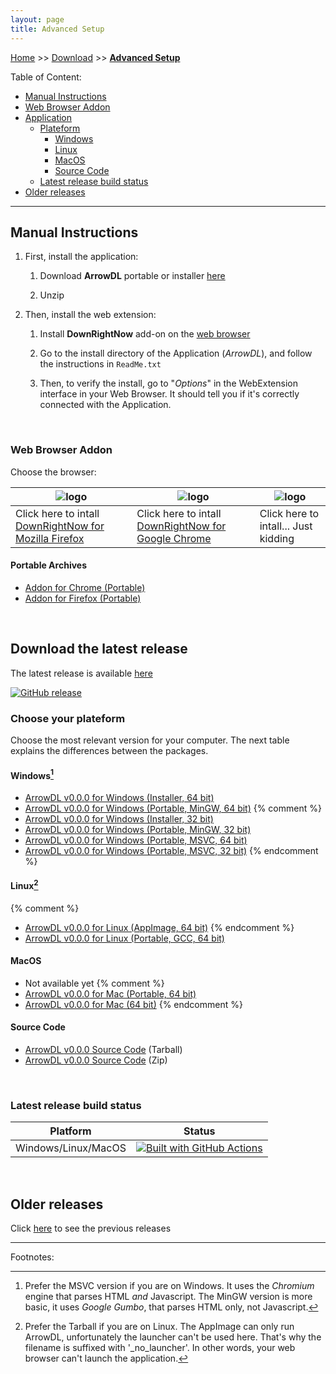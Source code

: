 ```yaml
---
layout: page
title: Advanced Setup
---
```


[Home](../index.html) >> [Download](../category/download.html) >> **[Advanced Setup](../category/download-advanced.html)**

Table of Content:

- [Manual Instructions](#install-instructions)
- [Web Browser Addon](#install-webextension)
- [Application](#download-application)
    - [Plateform](#download-plateform)
        - [Windows](#download-plateform-win32)
        - [Linux](#download-plateform-unix)
        - [MacOS](#download-plateform-macos)
        - [Source Code](#download-source)
    - [Latest release build status](#last-build-status)
- [Older releases](#older-releases)

---

## Manual Instructions<a name="install-instructions"></a>

1. First, install the application:

    1. Download **ArrowDL** portable or installer [here](#download-application)

    2. Unzip

2. Then, install the web extension:

    1. Install **DownRightNow** add-on on the [web browser](#install-webextension)

    2. Go to the install directory of the Application (*ArrowDL*), and follow the instructions in `ReadMe.txt`

    3. Then, to verify the install, go to "*Options*" in the WebExtension interface in your Web Browser. It should tell you if it's correctly connected with the Application. 

<br/>

### Web Browser Addon<a name="install-webextension"></a>

Choose the browser:

| ![logo](/ArrowDL/assets/images/firefox.png) | ![logo](/ArrowDL/assets/images/chrome.png) | ![logo](/ArrowDL/assets/images/iexplorer.png) |
|-----------------------------------|----------------------------------|----------------------------------|
| Click here to intall [DownRightNow for Mozilla Firefox](https://addons.mozilla.org/en-US/firefox/addon/down-right-now/ ) | Click here to intall [DownRightNow for Google Chrome](https://chrome.google.com/webstore/detail/down-right-now/modofbhnhlagjmejdbalnijgncppjeio "https://chrome.google.com/webstore/detail/down-right-now/modofbhnhlagjmejdbalnijgncppjeio") | Click here to intall... Just kidding |


#### Portable Archives

- <a href="https://github.com/setvisible/ArrowDL/releases/latest/" id="id_chromium">Addon for Chrome (Portable)</a>
- <a href="https://github.com/setvisible/ArrowDL/releases/latest/" id="id_firefox">Addon for Firefox (Portable)</a>


<br/>

## Download the latest release<a name="download-application"></a>

The latest release is available [here](https://github.com/setvisible/ArrowDL/releases/latest)

[![GitHub release](https://img.shields.io/github/v/release/setvisible/arrowdl.svg)](https://github.com/setvisible/ArrowDL/releases/latest)


### Choose your plateform<a name="download-plateform"></a>

Choose the most relevant version for your computer.
The next table explains the differences between the packages.


#### Windows<a name="download-plateform-win32"></a>[^1]

- <a href="https://github.com/setvisible/ArrowDL/releases/latest/" id="id_windows_setup_x64">ArrowDL <span class="version-text">v0.0.0</span> for Windows (Installer, 64 bit)</a>
- <a href="https://github.com/setvisible/ArrowDL/releases/latest/" id="id_windows_mingw_x64">ArrowDL <span class="version-text">v0.0.0</span> for Windows (Portable, MinGW, 64 bit)</a>
{% comment %}
- <a href="https://github.com/setvisible/ArrowDL/releases/latest/" id="id_windows_setup_x86">ArrowDL <span class="version-text">v0.0.0</span> for Windows (Installer, 32 bit)</a>
- <a href="https://github.com/setvisible/ArrowDL/releases/latest/" id="id_windows_mingw_x86">ArrowDL <span class="version-text">v0.0.0</span> for Windows (Portable, MinGW, 32 bit)</a>
- <a href="https://github.com/setvisible/ArrowDL/releases/latest/" id="id_windows_msvc_x64" >ArrowDL <span class="version-text">v0.0.0</span> for Windows (Portable, MSVC, 64 bit)</a>
- <a href="https://github.com/setvisible/ArrowDL/releases/latest/" id="id_windows_msvc_x86" >ArrowDL <span class="version-text">v0.0.0</span> for Windows (Portable, MSVC, 32 bit)</a>
{% endcomment %}

[^1]: Prefer the MSVC version if you are on Windows.
      It uses the *Chromium* engine that parses HTML *and* Javascript.
      The MinGW version is more basic, it uses *Google Gumbo*, that parses HTML only, not Javascript.


#### Linux<a name="download-plateform-unix"></a>[^2]
{% comment %}
- <a href="https://github.com/setvisible/ArrowDL/releases/latest/" id="id_linux_x64_app"     >ArrowDL <span class="version-text">v0.0.0</span> for Linux (AppImage, 64 bit)</a>
{% endcomment %}
- <a href="https://github.com/setvisible/ArrowDL/releases/latest/" id="id_linux_x64_zip"     >ArrowDL <span class="version-text">v0.0.0</span> for Linux (Portable, GCC, 64 bit)</a>

[^2]: Prefer the Tarball if you are on Linux.
      The AppImage can only run ArrowDL, unfortunately the launcher can't be used here.
      That's why the filename is suffixed with '_no_launcher'.
      In other words, your web browser can't launch the application.   


#### MacOS<a name="download-plateform-macos"></a>

- Not available yet
{% comment %}
- <a href="https://github.com/setvisible/ArrowDL/releases/latest/" id="id_mac_x64_zip">ArrowDL <span class="version-text">v0.0.0</span> for Mac (Portable, 64 bit)</a>
- <a href="https://github.com/setvisible/ArrowDL/releases/latest/" id="id_mac_x64_dmg">ArrowDL <span class="version-text">v0.0.0</span> for Mac (64 bit)</a>
{% endcomment %}


#### Source Code<a name="download-source"></a>

- <a href="https://github.com/setvisible/ArrowDL/releases/latest/" id="id_tarball">ArrowDL <span class="version-text">v0.0.0</span> Source Code</a> (Tarball)
- <a href="https://github.com/setvisible/ArrowDL/releases/latest/" id="id_zipball">ArrowDL <span class="version-text">v0.0.0</span> Source Code</a> (Zip)

<br/>

### Latest release build status<a name="last-build-status"></a>

| Platform                | Status   |
|-------------------------|----------|
| Windows/Linux/MacOS     | [![Built with GitHub Actions](https://github.com/setvisible/ArrowDL/actions/workflows/deployment.yml/badge.svg?branch=master)](https://github.com/setvisible/ArrowDL/actions "Go to GitHub Actions") |

<br/>

## Older releases<a name="older-releases"></a>

Click [here](https://github.com/setvisible/ArrowDL/releases) to see the previous releases


---
Footnotes:



<script type="module">

  /* Github latest release version detection */
  function doHttpGetAsync(theUrl, callback) {
    const xmlHttp = new XMLHttpRequest();
    xmlHttp.onreadystatechange = function() { 
      if (xmlHttp.readyState == 4 && xmlHttp.status == 200) {
            callback(xmlHttp.responseText);
      }
    }
    xmlHttp.open("GET", theUrl, true); // true for asynchronous 
    xmlHttp.send(null);
  }

  function onGithubResponse(json) {
    const obj = JSON.parse(json);
    const tag_name = obj['tag_name'];
    const tarball_url = obj['tarball_url'];
    const zipball_url = obj['zipball_url'];

    /* A-Z sorted Urls */
    const artifact_id_to_filenames = {
      'id_chromium':            "DownRightNow_chromium_" + tag_name + ".zip",
      'id_firefox':             "DownRightNow_firefox_" + tag_name + ".xpi",
      'id_linux_x64_app':       "ArrowDL_" + tag_name + "_x86_64_no_launcher.AppImage",
      'id_linux_x64_zip':       "ArrowDL_" + tag_name + "_x86_64.tar.gz",
      'id_mac_x64_dmg':         "ArrowDL_" + tag_name + "_x86_64.dmg",
      'id_mac_x64_zip':         "ArrowDL_" + tag_name + "_x86_64_macos.zip",
      'id_windows_mingw_x64':   "ArrowDL_" + tag_name + "_windows_mingw_x64.zip",
      'id_windows_mingw_x86':   "ArrowDL_" + tag_name + "_windows_mingw_x86.zip",
      'id_windows_msvc_x64':    "ArrowDL_" + tag_name + "_windows_msvc_x64.zip",
      'id_windows_msvc_x86':    "ArrowDL_" + tag_name + "_windows_msvc_x86.zip",
      'id_windows_setup_x64':   "ArrowDL_x64_Setup.exe",
      'id_windows_setup_x86':   "ArrowDL_x86_Setup.exe",
    };

    const url_root = "https://github.com/setvisible/ArrowDL/releases/latest/download/";
    for (let id in artifact_id_to_filenames) {
      const artifact = document.getElementById(id);
      if (artifact) {
        artifact.href = url_root + artifact_id_to_filenames[id];
      }
    }

    document.getElementById('id_tarball').href = tarball_url;
    document.getElementById('id_zipball').href = zipball_url;

    /* Text */
    const version = tag_name.replace("v", "");
    const element = document.getElementsByClassName("version-text");
    for (let i = 0; i < element.length; i++) {
      element[i].innerHTML = version;
    }
  }

  window.addEventListener("DOMContentLoaded", (event) => {
    doHttpGetAsync("https://api.github.com/repos/setvisible/ArrowDL/releases/latest", onGithubResponse);
  });

</script>
